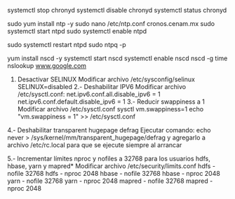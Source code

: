 systemctl stop chronyd
systemctl disable chronyd
systemctl status chronyd

sudo yum install ntp -y
sudo nano /etc/ntp.conf cronos.cenam.mx
sudo systemctl start ntpd
sudo systemctl enable ntpd

sudo systemctl restart ntpd
sudo ntpq -p

yum install nscd -y
systemctl start nscd
systemctl enable nscd
nscd -g
time nslookup www.google.com

1. Desactivar SELINUX
	Modificar archivo /etc/sysconfig/selinux
	SELINUX=disabled
2.- Deshabilitar IPV6
	Modificar archivo /etc/sysctl.conf:
	net.ipv6.conf.all.disable_ipv6 = 1
	net.ipv6.conf.default.disable_ipv6 = 1
3.- Reducir swappiness a 1
	Modificar archivo /etc/sysctl.conf
	sysctl vm.swappiness=1
	echo "vm.swappiness = 1" >> /etc/sysctl.conf

4.- Deshabilitar transparent hugepage defrag
	Ejecutar comando:
	echo never > /sys/kernel/mm/transparent_hugepage/defrag
	y agregarlo a archivo /etc/rc.local para que se ejecute siempre al arrancar

5.- Incrementar límites  nproc y nofiles a 32768 para los usuarios hdfs, hbase, yarn y mapred*
	Modificar archivo /etc/security/limits.conf
	hdfs  -       nofile  32768
	hdfs  -       nproc   2048
	hbase -       nofile  32768
	hbase -       nproc   2048
	yarn  -       nofile  32768
	yarn  -       nproc   2048
	mapred -       nofile  32768
	mapred -       nproc   2048
